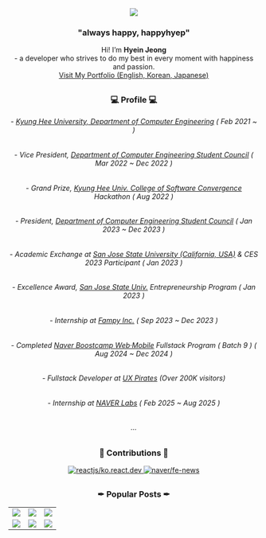  <div align="center"><img src="https://github.com/happyhyep/clone-twitter/assets/103382269/69b91e94-8c80-4272-b4d7-c1fb5ecab781" /></div>
 
<div align="center"><h3>"always happy, happyhyep"</h3></div>
<div align="center">Hi! I’m <b>Hyein Jeong</b></div>
<div align="center">- a developer who strives to do my best in every moment with happiness and passion.</div>
<div align="center"><a href="https://happyhyep.github.io/portfolio/" target="_blank">Visit My Portfolio (English, Korean, Japanese)</a></div>

##

<div align="center">  


<div align="center">
  <h3>💻 Profile 💻</h3>
  
  <h6>- <a href="https://ce.khu.ac.kr/ce/user/main/view.do">Kyung Hee University, Department of Computer Engineering</a> ( Feb 2021 ~ )</h6>
  <h6>- Vice President, <a href="https://ce.khu.ac.kr/ce/user/main/view.do">Department of Computer Engineering Student Council</a> ( Mar 2022 ~ Dec 2022 )</h6>
  <h6>- Grand Prize, <a href="https://software.khu.ac.kr/software/user/main/view.do">Kyung Hee Univ. College of Software Convergence</a> Hackathon ( Aug 2022 )</h6>
  <h6>- President, <a href="https://ce.khu.ac.kr/ce/user/main/view.do">Department of Computer Engineering Student Council</a> ( Jan 2023 ~ Dec 2023 )</h6>
  <h6>- Academic Exchange at <a href="https://www.sjsu.edu/">San Jose State University (California, USA)</a> & CES 2023 Participant ( Jan 2023 )</h6>
  <h6>- Excellence Award, <a href="https://www.sjsu.edu/">San Jose State Univ.</a> Entrepreneurship Program ( Jan 2023 )</h6>
  <h6>- Internship at <a href="https://brand.apoc.day/" target="_blank">Fampy Inc.</a> ( Sep 2023 ~ Dec 2023 )</h6>
  <h6>- Completed <a href="https://boostcamp.connect.or.kr/" target="_blank">Naver Boostcamp Web·Mobile</a> Fullstack Program ( Batch 9 ) ( Aug 2024 ~ Dec 2024 )</h6>
  <h6>- Fullstack Developer at <a href="https://uxpirates.xyz/" target="_blank">UX Pirates</a> (Over 200K visitors)</h6>
  <h6>- Internship at <a href="https://www.naverlabs.com/" target="_blank">NAVER Labs</a> ( Feb 2025 ~ Aug 2025 )</h6>
  <h6>...</h6>
</div>



<!-- <div align="center"><h3>🛠 Stack 🛠</h3></div>
<br> 
<img src="https://img.shields.io/badge/HTML5-E34F26?style=flat&logo=HTML5&logoColor=white"/>
<img src="https://img.shields.io/badge/JavaScript-F7DF1E?style=flat&logo=JavaScript&logoColor=black"/>
<img src="https://img.shields.io/badge/TypeScript-3178C6?style=flat&logo=TypeScript&logoColor=white"/>
<img src="https://img.shields.io/badge/React-61DAFB?style=flat&logo=React&logoColor=black"/>
<img src="https://img.shields.io/badge/Vue-4FC08D?style=flat&logo=Vue.js&logoColor=black"/>
<img src="https://img.shields.io/badge/Recoil-3578E5?style=flat&logo=Recoil&logoColor=white" />
<img src="https://img.shields.io/badge/Pinia-F2E142?style=flat&logo=Vue.js&logoColor=white" />
<br>
<img src="https://img.shields.io/badge/Node.js-339933?style=flat&logo=Node.js&logoColor=white"/>
<img src="https://img.shields.io/badge/Python-3776AB?style=flat&logo=Python&logoColor=white"/>
<img src="https://img.shields.io/badge/Swift-F05138?style=flat&logo=Swift&logoColor=white"/>
<img src="https://img.shields.io/badge/PostgreSQL-4169E1?style=flat&logo=PostgreSQL&logoColor=black"/>
<br>
 <img src="https://img.shields.io/badge/Docker-2496ED?style=flat&logo=Docker&logoColor=white" />
 <img src="https://img.shields.io/badge/Docker compose-2496ED?style=flat&logo=Docker&logoColor=white" />
 <img src="https://img.shields.io/badge/Amazon ec2-FF9900?style=flat&logo=amazonec2&logoColor=white" />
 <img src="https://img.shields.io/badge/Amazon s3-569A31?style=flat&logo=amazons3&logoColor=white" />
 <img src="https://img.shields.io/badge/Nginx-009639?style=flat&logo=nginx&logoColor=white" />
<br>
<img src="https://img.shields.io/badge/styledComponents-DB7093?style=flat&logo=styled-components&logoColor=white"/>
<img src="https://img.shields.io/badge/CSS3-1572B6?style=flat&logo=CSS3&logoColor=white"/>
<img src="https://img.shields.io/badge/Sass-CC6699?style=flat&logo=Sass&logoColor=white"/>
<img src="https://img.shields.io/badge/Figma-F24E1E?style=flat&logo=figma&logoColor=white" /> -->

##

  
<!-- <div align="center"><h3>🖌 Design 🖌</h3></div>
<br>
<img src="https://img.shields.io/badge/figma-F24E1E?style=flat&logo=figma&logoColor=white"/>
<img src="https://img.shields.io/badge/Adobe Photoshop-31A8FF?style=flat&logo=Adobe Photoshop&logoColor=black"/>
<img src="https://img.shields.io/badge/Adobe Premiere Pro-9999FF?style=flat&logo=Adobe Premiere Pro&logoColor=black"/>
<img src="https://img.shields.io/badge/Adobe After Effects-9999FF?style=flat&logo=Adobe After Effects&logoColor=black"/> -->



<div align="center"><h3>👣 Contributions 👣</h3>
  <!-- <a href="https://github.com/happyhyep">
   <img width="40%" src="https://streak-stats.demolab.com?user=happyhyep&theme=buefy-dark&locale=ko"/>
  </a>
  <br />
  -->
  <a href="https://github.com/reactjs/ko.react.dev">
    <img
      src="https://github-readme-stats.vercel.app/api/pin/?username=reactjs&repo=ko.react.dev&icon_color=FFD82F&text_color=FFFFFF&title_color=FFD82F&bg_color=161B22&border_radius=10"
      alt="reactjs/ko.react.dev"
      title="Contributor"
    />
  </a>
   <a href="https://github.com/naver/fe-news">
    <img
      src="https://github-readme-stats.vercel.app/api/pin/?username=naver&repo=fe-news&icon_color=FFD82F&text_color=FFFFFF&title_color=FFD82F&bg_color=161B22&border_radius=10"
      alt="naver/fe-news"
      title="Contributor"
    />
  </a>
</div>

##

<div align="center"><h3>✒ Popular Posts ✒</h3>
 <table witdh="100%" align="center">
   <tr>
      <td>
        <a href="https://velog.io/@happyhyep/%EB%94%A5%EB%8B%A4%EC%9D%B4%EB%B8%8C-%EB%A6%AC%EC%95%A1%ED%8A%B8%EC%97%90%EC%84%9C%EB%8A%94-%EC%96%B4%EB%96%BB%EA%B2%8C-Element%EB%A5%BC-%EC%B6%94%EA%B0%80%ED%95%A0%EA%B9%8C-innerHTML">
         <img src="https://github.com/user-attachments/assets/6d1e1c37-cec1-46dc-85d7-381d42ce1f9d" />
       </a>
     </td>
     <td>
          <a href="https://velog.io/@happyhyep/%EC%A7%80%EB%8F%84%EC%99%80-%ED%95%A8%EA%BB%98-%EC%9B%80%EC%A7%81%EC%9D%B4%EB%8A%94-%EC%BA%94%EB%B2%84%EC%8A%A4-%EA%B5%AC%ED%98%84-%EC%8A%A4%ED%86%A0%EB%A6%AC">
           <img src="https://github.com/user-attachments/assets/0011b13d-942c-47b5-8b60-804c4eb312e9" />
         </a>
     </td>
     <td>
        <a href="https://velog.io/@happyhyep/%EC%8B%A4%EC%8B%9C%EA%B0%84-%EC%86%8C%EC%BC%93-%ED%86%B5%EC%8B%A0%EC%9D%98-%EB%8F%84%EC%A0%84%EA%B8%B0-%EB%8B%A4%EC%96%91%ED%95%9C-%EC%A1%B0%EA%B1%B4%EC%9D%B4-%EC%A1%B4%EC%9E%AC%ED%95%98%EB%8A%94-%ED%86%B5%EC%8B%A0">
         <img src="https://github.com/user-attachments/assets/c47daae4-7aeb-40e2-906c-0249b3e36b94" />
       </a>
     </td>
   </tr>
  <tr>
   <td>
    <a href="https://velog.io/@happyhyep/ux-%ED%95%B4%EC%A0%81%EB%8B%A8-%ED%94%84%EB%A1%9C%EC%A0%9D%ED%8A%B8%EB%A5%BC-%ED%92%80%EC%8A%A4%ED%83%9D%EC%9C%BC%EB%A1%9C-%EA%B0%9C%EB%B0%9C%ED%95%98%EB%A9%B0">
     <img src="https://github.com/user-attachments/assets/53637aa9-98f1-4f29-aca1-82ffa26d18c0" />
    </a>
   </td>
   <td>
    <a href="https://velog.io/@happyhyep/%EC%98%88%EC%83%81-%EB%AA%BB%ED%95%9C-10%EB%A7%8C-%EB%AA%85-%EC%A0%91%EC%86%8D-%EC%82%AC%EC%9D%B4%ED%8A%B8-%EB%A1%9C%EA%B7%B8-%ED%99%95%EC%9D%B8">
     <img src="https://github.com/user-attachments/assets/b477f3a2-5bf9-4ff7-b907-02f63de134d9" />
    </a>
   </td>
   <td>
    <a href="https://velog.io/@happyhyep/%EB%94%A5%EB%8B%A4%EC%9D%B4%EB%B8%8C-CSR-vs-SSR">
     <img src="https://github.com/user-attachments/assets/35076d92-9268-4aac-a237-d799fa0b9dab" />
    </a>
   </td>
  </tr>
 </table>
</div>
